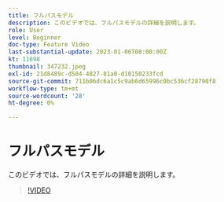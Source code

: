```yaml
---
title: フルパスモデル
description: このビデオでは、フルパスモデルの詳細を説明します。
role: User
level: Beginner
doc-type: Feature Video
last-substantial-update: 2023-01-06T00:00:00Z
kt: 11698
thumbnail: 347232.jpeg
exl-id: 21d8489c-d504-4827-81a0-d10150233fcd
source-git-commit: 711b06dc6a1c5c9ab6d65996c0bc536cf28790f8
workflow-type: tm+mt
source-wordcount: '28'
ht-degree: 0%

---
```


# フルパスモデル

このビデオでは、フルパスモデルの詳細を説明します。

>[!VIDEO](https://video.tv.adobe.com/v/347232/?quality=12&learn=on)
